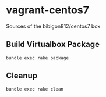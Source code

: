 # vagrant-centos7

Sources of the bibigon812/centos7 box

## Build Virtualbox Package

``` shell
bundle exec rake package
```

## Cleanup

``` shell
bundle exec rake clean
```
